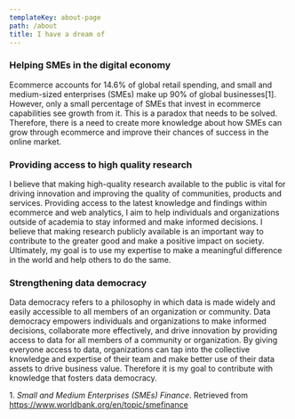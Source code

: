 ```yaml
---
templateKey: about-page
path: /about
title: I have a dream of
---
```

### Helping SMEs in the digital economy

Ecommerce accounts for 14.6% of global retail spending, and small and medium-sized enterprises (SMEs) make up 90% of global businesses\[1]. However, only a small percentage of SMEs that invest in ecommerce capabilities see growth from it. This is a paradox that needs to be solved. Therefore, there is a need to create more knowledge about how SMEs can grow through ecommerce and improve their chances of success in the online market.

### Providing access to h﻿igh quality research

I believe that making high-quality research available to the public is vital for driving innovation and improving the quality of communities, products and services. Providing access to the latest knowledge and findings within ecommerce and web analytics, I aim to help individuals and organizations outside of academia to stay informed and make informed decisions. I believe that making research publicly available is an important way to contribute to the greater good and make a positive impact on society. Ultimately, my goal is to use my expertise to make a meaningful difference in the world and help others to do the same.

### Strengthening data democracy

Data democracy refers to a philosophy in which data is made widely and easily accessible to all members of an organization or community. Data democracy empowers individuals and organizations to make informed decisions, collaborate more effectively, and drive innovation by providing access to data for all members of a community or organization. By giving everyone access to data, organizations can tap into the collective knowledge and expertise of their team and make better use of their data assets to drive business value. Therefore it is my goal to contribute with knowledge that fosters data democracy.

1﻿. *Small and Medium Enterprises (SMEs) Finance*. Retrieved from https://www.worldbank.org/en/topic/smefinance